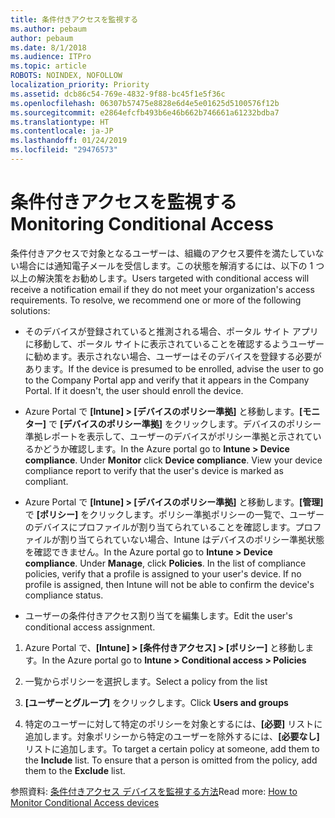 ```yaml
---
title: 条件付きアクセスを監視する
ms.author: pebaum
author: pebaum
ms.date: 8/1/2018
ms.audience: ITPro
ms.topic: article
ROBOTS: NOINDEX, NOFOLLOW
localization_priority: Priority
ms.assetid: dcb86c54-769e-4832-9f88-bc45f1e5f36c
ms.openlocfilehash: 06307b57475e8828e6d4e5e01625d5100576f12b
ms.sourcegitcommit: e2864efcfb493b6e46b662b746661a61232bdba7
ms.translationtype: HT
ms.contentlocale: ja-JP
ms.lasthandoff: 01/24/2019
ms.locfileid: "29476573"
---
```

# <a name="monitoring-conditional-access"></a><span data-ttu-id="c4f69-102">条件付きアクセスを監視する</span><span class="sxs-lookup"><span data-stu-id="c4f69-102">Monitoring Conditional Access</span></span>

<span data-ttu-id="c4f69-p101">条件付きアクセスで対象となるユーザーは、組織のアクセス要件を満たしていない場合には通知電子メールを受信します。この状態を解消するには、以下の 1 つ以上の解決策をお勧めします。</span><span class="sxs-lookup"><span data-stu-id="c4f69-p101">Users targeted with conditional access will receive a notification email if they do not meet your organization's access requirements. To resolve, we recommend one or more of the following solutions:</span></span>
  
- <span data-ttu-id="c4f69-p102">そのデバイスが登録されていると推測される場合、ポータル サイト アプリに移動して、ポータル サイトに表示されていることを確認するようユーザーに勧めます。表示されない場合、ユーザーはそのデバイスを登録する必要があります。</span><span class="sxs-lookup"><span data-stu-id="c4f69-p102">If the device is presumed to be enrolled, advise the user to go to the Company Portal app and verify that it appears in the Company Portal. If it doesn't, the user should enroll the device.</span></span>
    
- <span data-ttu-id="c4f69-p103">Azure Portal で **[Intune] \> [デバイスのポリシー準拠]** と移動します。**[モニター]** で **[デバイスのポリシー準拠]** をクリックします。デバイスのポリシー準拠レポートを表示して、ユーザーのデバイスがポリシー準拠と示されているかどうか確認します。</span><span class="sxs-lookup"><span data-stu-id="c4f69-p103">In the Azure portal go to **Intune \> Device compliance**. Under **Monitor** click **Device compliance**. View your device compliance report to verify that the user's device is marked as compliant.</span></span> 
    
- <span data-ttu-id="c4f69-p104">Azure Portal で **[Intune] \> [デバイスのポリシー準拠]** と移動します。**[管理]** で **[ポリシー]** をクリックします。ポリシー準拠ポリシーの一覧で、ユーザーのデバイスにプロファイルが割り当てられていることを確認します。プロファイルが割り当てられていない場合、Intune はデバイスのポリシー準拠状態を確認できません。</span><span class="sxs-lookup"><span data-stu-id="c4f69-p104">In the Azure portal go to **Intune \> Device compliance**. Under **Manage**, click **Policies**. In the list of compliance policies, verify that a profile is assigned to your user's device. If no profile is assigned, then Intune will not be able to confirm the device's compliance status.</span></span> 
    
- <span data-ttu-id="c4f69-114">ユーザーの条件付きアクセス割り当てを編集します。</span><span class="sxs-lookup"><span data-stu-id="c4f69-114">Edit the user's conditional access assignment.</span></span>
    
1. <span data-ttu-id="c4f69-115">Azure Portal で、**[Intune] \> [条件付きアクセス] \> [ポリシー]** と移動します。</span><span class="sxs-lookup"><span data-stu-id="c4f69-115">In the Azure portal go to **Intune \> Conditional access \> Policies**</span></span>
    
2. <span data-ttu-id="c4f69-116">一覧からポリシーを選択します。</span><span class="sxs-lookup"><span data-stu-id="c4f69-116">Select a policy from the list</span></span>
    
3. <span data-ttu-id="c4f69-117">**[ユーザーとグループ]** をクリックします。</span><span class="sxs-lookup"><span data-stu-id="c4f69-117">Click **Users and groups**</span></span>
    
4. <span data-ttu-id="c4f69-p105">特定のユーザーに対して特定のポリシーを対象とするには、**[必要]** リストに追加します。対象ポリシーから特定のユーザーを除外するには、**[必要なし]** リストに追加します。</span><span class="sxs-lookup"><span data-stu-id="c4f69-p105">To target a certain policy at someone, add them to the **Include** list. To ensure that a person is omitted from the policy, add them to the **Exclude** list.</span></span> 
    
<span data-ttu-id="c4f69-120">参照資料: [条件付きアクセス デバイスを監視する方法](https://docs.microsoft.com/ja-JP/intune/conditional-access-exchange-monitor)</span><span class="sxs-lookup"><span data-stu-id="c4f69-120">Read more: [How to Monitor Conditional Access devices](https://docs.microsoft.com/ja-JP/intune/conditional-access-exchange-monitor)</span></span>
  

